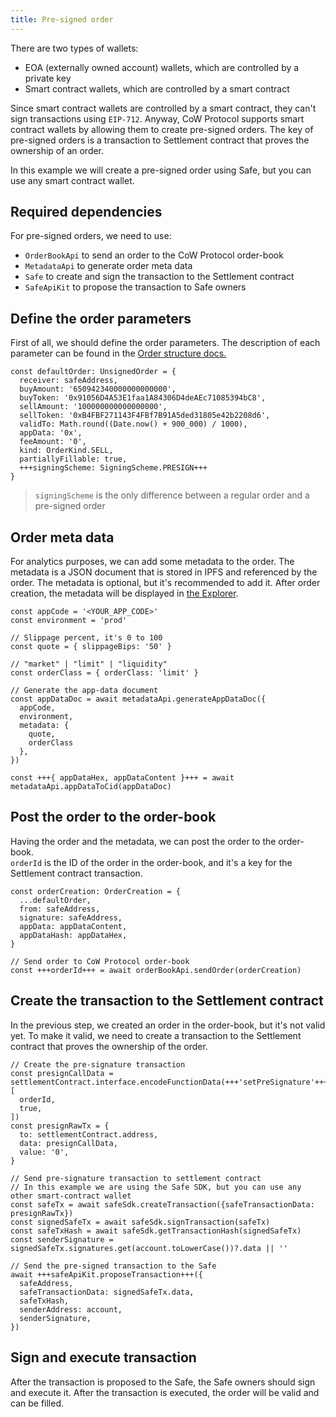 ```yaml
---
title: Pre-signed order
---
```


There are two types of wallets:
 - EOA (externally owned account) wallets, which are controlled by a private key
 - Smart contract wallets, which are controlled by a smart contract

Since smart contract wallets are controlled by a smart contract, they can't sign transactions using `EIP-712`.
Anyway, CoW Protocol supports smart contract wallets by allowing them to create pre-signed orders.
The key of pre-signed orders is a transaction to Settlement contract that proves the ownership of an order.

In this example we will create a pre-signed order using Safe, but you can use any smart contract wallet.

## Required dependencies

For pre-signed orders, we need to use:
 - `OrderBookApi` to send an order to the CoW Protocol order-book
 - `MetadataApi` to generate order meta data
 - `Safe` to create and sign the transaction to the Settlement contract
 - `SafeApiKit` to propose the transaction to Safe owners

## Define the order parameters

First of all, we should define the order parameters.
The description of each parameter can be found in the [Order structure docs.](./TODO)

```
const defaultOrder: UnsignedOrder = {
  receiver: safeAddress,
  buyAmount: '650942340000000000000',
  buyToken: '0x91056D4A53E1faa1A84306D4deAEc71085394bC8',
  sellAmount: '100000000000000000',
  sellToken: '0xB4FBF271143F4FBf7B91A5ded31805e42b2208d6',
  validTo: Math.round((Date.now() + 900_000) / 1000),
  appData: '0x',
  feeAmount: '0',
  kind: OrderKind.SELL,
  partiallyFillable: true,
  +++signingScheme: SigningScheme.PRESIGN+++
}
```

> `signingScheme` is the only difference between a regular order and a pre-signed order

## Order meta data

For analytics purposes, we can add some metadata to the order.
The metadata is a JSON document that is stored in IPFS and referenced by the order.
The metadata is optional, but it's recommended to add it.
After order creation, the metadata will be displayed in [the Explorer](https://explorer.cow.fi/).

```
const appCode = '<YOUR_APP_CODE>'
const environment = 'prod'

// Slippage percent, it's 0 to 100
const quote = { slippageBips: '50' }

// "market" | "limit" | "liquidity"
const orderClass = { orderClass: 'limit' }

// Generate the app-data document
const appDataDoc = await metadataApi.generateAppDataDoc({
  appCode,
  environment,
  metadata: {
    quote,
    orderClass
  },
})

const +++{ appDataHex, appDataContent }+++ = await metadataApi.appDataToCid(appDataDoc)
```

## Post the order to the order-book

Having the order and the metadata, we can post the order to the order-book.  
`orderId` is the ID of the order in the order-book, and it's a key for the Settlement contract transaction.

```
const orderCreation: OrderCreation = {
  ...defaultOrder,
  from: safeAddress,
  signature: safeAddress,
  appData: appDataContent,
  appDataHash: appDataHex,
}

// Send order to CoW Protocol order-book
const +++orderId+++ = await orderBookApi.sendOrder(orderCreation)
```

## Create the transaction to the Settlement contract

In the previous step, we created an order in the order-book, but it's not valid yet.
To make it valid, we need to create a transaction to the Settlement contract that proves the ownership of the order.

```
// Create the pre-signature transaction
const presignCallData = settlementContract.interface.encodeFunctionData(+++'setPreSignature'+++, [
  orderId,
  true,
])
const presignRawTx = {
  to: settlementContract.address,
  data: presignCallData,
  value: '0',
}

// Send pre-signature transaction to settlement contract
// In this example we are using the Safe SDK, but you can use any other smart-contract wallet
const safeTx = await safeSdk.createTransaction({safeTransactionData: presignRawTx})
const signedSafeTx = await safeSdk.signTransaction(safeTx)
const safeTxHash = await safeSdk.getTransactionHash(signedSafeTx)
const senderSignature = signedSafeTx.signatures.get(account.toLowerCase())?.data || ''

// Send the pre-signed transaction to the Safe
await +++safeApiKit.proposeTransaction+++({
  safeAddress,
  safeTransactionData: signedSafeTx.data,
  safeTxHash,
  senderAddress: account,
  senderSignature,
})
```

## Sign and execute transaction

After the transaction is proposed to the Safe, the Safe owners should sign and execute it.
After the transaction is executed, the order will be valid and can be filled.
